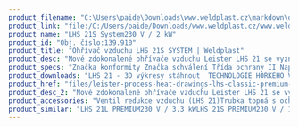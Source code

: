 ```yaml
---
product_filename: "C:\Users\paide\Downloads\www.weldplast.cz\markdown\ohrivac-vzduchu-lhs-21s-system73.md"
product_link: "file:/C:/Users/paide/Downloads/www.weldplast.cz/www.weldplast.cz/ohrivac-vzduchu-lhs-21s-system73"
product_name: "LHS 21S System230 V / 2 kW"
product_id: "Obj. číslo:139.910"
product_title: "Ohřívač vzduchu LHS 21S SYSTEM | Weldplast"
product_desc: "Nové zdokonalené ohřívače vzduchu Leister LHS 21 se vyznačují velmi malými rozměry (šířka pouhých 67 mm) a dlouhou životností. Jsou konstruované pro integrované použití v profesionálních přístrojích. Připojení vstupu a výstupu vzduchu je kompatabilní s předchozím typem ohřívače Leister LE 3000 a jeho příslušenstvím.Malé rozměry umožňují instalaci v těsných prostoráchNízké náklady na údržbu a dlouhá životnost díky patentované ochraně topných tělesSnadná výměna topných tělesStandardní ovládací rozhraní pro použití s existujícími řídícími jednotkami"
product_specs: "Značka konformity Značka schválení Třída ochrany II NapětíV~230 PříkonW2000 Max. teplota°C650 Hmotnostkg055 / 065 Druh certifikaceCCA Max. teplota prostředí°C80 Max. vstupní teplota vzduchu°C65"
product_downloads: "LHS 21 - 3D výkresy stáhnout  TECHNOLOGIE HORKÉHO VZDUCHU - katalog stáhnout  LHS 21 - produktový list stáhnout  Přechod z LE na LHS stáhnout  LHS - manuál CZ stáhnout"
product_href: "files/leister-process-heat-drawings-lhs-classic-premium-system-21.zip files/leister-process-heat-drawings-lhs-classic-premium-system-21.zip files/katalog-ph-web.pdf files/katalog-ph-web.pdf files/lhs-21-produktovy-list.pdf files/lhs-21-produktovy-list.pdf files/prechod-z-le-na-lhs.pdf files/prechod-z-le-na-lhs.pdf files/lhs15-21-41-61-manual-cz.pdf files/lhs15-21-41-61-manual-cz.pdf"
product_desc_2: "Nové zdokonalené ohřívače vzduchu Leister LHS 21 se vyznačují velmi malými rozměry (šířka pouhých 67 mm) a dlouhou životností. Jsou konstruované pro integrované použití v profesionálních přístrojích. Připojení vstupu a výstupu vzduchu je kompatabilní s předchozím typem ohřívače Leister LE 3000 a jeho příslušenstvím.Malé rozměry umožňují instalaci v těsných prostoráchNízké náklady na údržbu a dlouhá životnost díky patentované ochraně topných tělesSnadná výměna topných tělesStandardní ovládací rozhraní pro použití s existujícími řídícími jednotkami"
product_accessories: "Ventil redukce vzduchu (LHS 21)Trubka topná s ochranou (LHS 21L)Trubka topná s ochranou (LHS 21S)Držák termosondy (LHS 20)Příruba připojovací (ø 37 mm) ø 90 mmTryska štěrbinová (ø 365 mm)100 x 4 mm přímáTryska reflektorová děrovaná (ø 365 mm)ø 65 mm přímá bez svorekTryska reflektorová lžicová (ø 365 mm)25 x 30 mm 90°zahnutá bez svorekTryska reflektorová děrovaná (ø 365 mm)20 x 35 mm 75° zahnutáTryska reflektorová děrovaná (ø 365 mm)34 x 50 mm 75° zahnutáTryska štěrbinová (ø 365 mm)70 x 4 mm přímáTryska tubulární (ø 365 mm)ø 12 mm 25 x 50 mm 90° zahnutá bez svorekTryska tubulární (ø 365 mm)ø 12 mm 25 x 50 mm 90° zahnutáTryska reflektorová U (ø 365 mm)150 x 26 x 44 mm přímáTryska štěrbinová (ø 37 mm)150 x 4 mm přímáDeska pro montáž LHS 21 místo LHS 20 LHS 21L PREMIUM230 V / 3.3 kWLHS 21S PREMIUM230 V / 1 kWLHS 21L CLASSIC230 V / 33 kWLHS 21S CLASSIC230 V / 2 kWLHS 21S CLASSIC230 V / 1 kWLHS 21S PREMIUM230 V / 2 kWLHS 21S System230 V / 2 kWLHS 21S SYSTEM230 V / 1 kWLHS 21L SYSTEM230 V / 3.3 kW"
product_similar: "LHS 21L PREMIUM230 V / 3.3 kWLHS 21S PREMIUM230 V / 1 kWLHS 21L CLASSIC230 V / 33 kWLHS 21S CLASSIC230 V / 2 kWLHS 21S CLASSIC230 V / 1 kWLHS 21S PREMIUM230 V / 2 kWLHS 21S System230 V / 2 kWLHS 21S SYSTEM230 V / 1 kWLHS 21L SYSTEM230 V / 3.3 kW"
---
```

